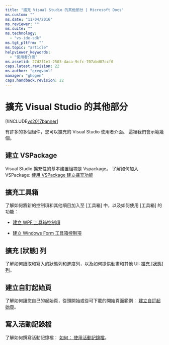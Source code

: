 ```yaml
---
title: "擴充 Visual Studio 的其他部分 | Microsoft Docs"
ms.custom: ""
ms.date: "11/04/2016"
ms.reviewer: ""
ms.suite: ""
ms.technology: 
  - "vs-ide-sdk"
ms.tgt_pltfrm: ""
ms.topic: "article"
helpviewer_keywords: 
  - "使用者介面"
ms.assetid: 27d2f1e1-2503-4aca-9cfc-707abd07ccf0
caps.latest.revision: 22
ms.author: "gregvanl"
manager: "ghogen"
caps.handback.revision: 22
---
```

# 擴充 Visual Studio 的其他部分
[!INCLUDE[vs2017banner](../code-quality/includes/vs2017banner.md)]

有許多的多個組件，您可以擴充的 Visual Studio 使用者介面。 這裡我們會示範幾個。  
  
## 建立 VSPackage  
 Visual Studio 擴充性的基本建置組塊是 Vspackage。  了解如何加入 VSPackage: [使用 VSPackage 建立擴充功能](../extensibility/creating-an-extension-with-a-vspackage.md)  
  
## 擴充工具箱  
 了解如何將新的控制項和其他項目加入至 \[工具箱\] 中，以及如何使用 \[工具箱\] 的功能︰  
  
-   [建立 WPF 工具箱控制項](../extensibility/creating-a-wpf-toolbox-control.md)  
  
-   [建立 Windows Form 工具箱控制項](../extensibility/creating-a-windows-forms-toolbox-control.md)  
  
## 擴充 \[狀態\] 列  
 了解如何讀取和寫入的狀態列和進度列，以及如何提供動畫和其他 UI: [擴充 \[狀態\] 列](../Topic/Extending%20the%20Status%20Bar.md)。  
  
## 建立自訂起始頁  
 了解如何讓您自己的起始頁，從頭開始或從可下載的開始頁面範例︰ [建立自訂起始頁](../extensibility/creating-a-custom-start-page.md)。  
  
## 寫入活動記錄檔  
 了解如何撰寫活動記錄檔︰ [如何︰ 使用活動記錄檔](../extensibility/how-to-use-the-activity-log.md)。